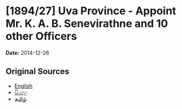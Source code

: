 # [1894/27] Uva Province - Appoint Mr. K. A. B. Senevirathne and 10 other Officers

**Date:** 2014-12-26

## Original Sources

- [English](https://documents.gov.lk/view/extra-gazettes/2014/12/1894-27_E.pdf)
- [සිංහල](https://documents.gov.lk/view/extra-gazettes/2014/12/1894-27_S.pdf)
- [தமிழ்](https://documents.gov.lk/view/extra-gazettes/2014/12/1894-27_T.pdf)

